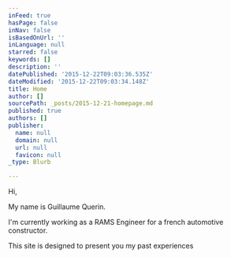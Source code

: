 ```yaml
---
inFeed: true
hasPage: false
inNav: false
isBasedOnUrl: ''
inLanguage: null
starred: false
keywords: []
description: ''
datePublished: '2015-12-22T09:03:36.535Z'
dateModified: '2015-12-22T09:03:34.148Z'
title: Home
author: []
sourcePath: _posts/2015-12-21-homepage.md
published: true
authors: []
publisher:
  name: null
  domain: null
  url: null
  favicon: null
_type: Blurb

---
```

Hi,

My name is Guillaume Querin.

I'm currently working as a RAMS Engineer for a french automotive constructor.

This site is designed to present you my past experiences